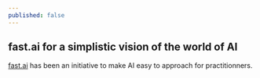 ```yaml
---
published: false
---
```

## fast.ai for a simplistic vision of the world of AI

[fast.ai](http://docs.fast.ai) has been an initiative to make AI easy to approach for practitionners.